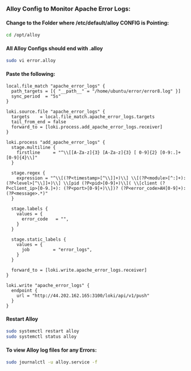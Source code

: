### Alloy Config to Monitor Apache Error Logs:
#### Change to the Folder where /etc/default/alloy CONFIG is Pointing:
```sh
cd /opt/alloy
```
#### All Alloy Configs should end with .alloy
```sh
sudo vi error.alloy
```
#### Paste the following:
```
local.file_match "apache_error_logs" {
  path_targets = [{ "__path__" = "/home/ubuntu/error/error8.log" }]
  sync_period  = "5s"
}
 
loki.source.file "apache_error_logs" {
  targets    = local.file_match.apache_error_logs.targets
  tail_from_end = false
  forward_to = [loki.process.add_apache_error_logs.receiver]
}
 
loki.process "add_apache_error_logs" {
  stage.multiline {
    firstline     = "^\\[[A-Za-z]{3} [A-Za-z]{3} [ 0-9]{2} [0-9:.]+ [0-9]{4}\\]"
  }
 
  stage.regex {
    expression = "^\\[(?P<timestamp>[^\\]]+)\\] \\[(?P<module>[^:]+):(?P<level>[^\\]]+)\\] \\[pid (?P<pid>[0-9]+)\\]( \\[client (?P<client_ip>[0-9.]+): (?P<port>[0-9]+)\\])? (?P<error_code>AH[0-9]+): (?P<message>.*)"
  }
 
  stage.labels {
    values = {
      error_code   = "",
    }
  }
 
  stage.static_labels {
    values = {
      job         = "error_logs",
    }
  }
 
  forward_to = [loki.write.apache_error_logs.receiver]
}
 
loki.write "apache_error_logs" {
  endpoint {
    url = "http://44.202.162.165:3100/loki/api/v1/push"
  }
}
```
#### Restart Alloy
```sh
sudo systemctl restart alloy
sudo systemctl status alloy
```
#### To view Alloy log files for any Errors:
```sh
sudo journalctl -u alloy.service -f
```
